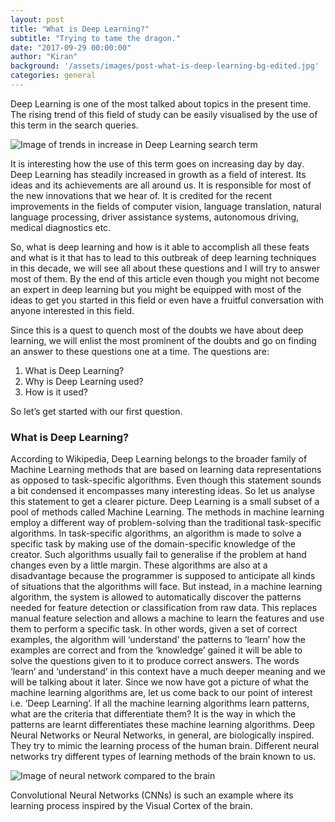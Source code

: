 ```yaml
---
layout: post
title: "What is Deep Learning?"
subtitle: "Trying to tame the dragon."
date: "2017-09-29 00:00:00"  
author: "Kiran"
background: '/assets/images/post-what-is-deep-learning-bg-edited.jpg'
categories: general
---
```


Deep Learning is one of the most talked about topics in the present time. The rising trend of this field of study can be easily visualised by the use of this term in the search queries.

![Image of trends in increase in Deep Learning search term](https://live.staticflickr.com/7870/47564379541_7d7bb7085e_b.jpg "Trend in increase in Deep Learning search term in google search.")

It is interesting how the use of this term goes on increasing day by day.  Deep Learning has steadily increased in growth as a field of interest. Its ideas and its achievements are all around us. It is responsible for most of the new innovations that we hear of. It is credited for the recent improvements in the fields of computer vision, language translation, natural language processing, driver assistance systems, autonomous driving, medical diagnostics etc.

So, what is deep learning and how is it able to accomplish all these feats and what is it that has to lead to this outbreak of deep learning techniques in this decade, we will see all about these questions and I will try to answer most of them. By the end of this article even though you might not become an expert in deep learning but you might be equipped with most of the ideas to get you started in this field or even have a fruitful conversation with anyone interested in this field.

Since this is a quest to quench most of the doubts we have about deep learning, we will enlist the most prominent of the doubts and go on finding an answer to these questions one at a time. 
The questions are:
1. What is Deep Learning?
2. Why is Deep Learning used?
3. How is it used?

So let’s get started with our first question.

### What is Deep Learning?

According to Wikipedia, Deep Learning belongs to the broader family of Machine Learning methods that are based on learning data representations as opposed to task-specific algorithms. Even though this statement sounds a bit condensed it encompasses many interesting ideas. So let us analyse this statement to get a clearer picture.
Deep Learning is a small subset of a pool of methods called Machine Learning. The methods in machine learning employ a different way of problem-solving than the traditional task-specific algorithms. In task-specific algorithms, an algorithm is made to solve a specific task by making use of the domain-specific knowledge of the creator. Such algorithms usually fail to generalise if the problem at hand changes even by a little margin. These algorithms are also at a disadvantage because the programmer is supposed to anticipate all kinds of situations that the algorithms will face. But instead, in a machine learning algorithm, the system is allowed to automatically discover the patterns needed for feature detection or classification from raw data. This replaces manual feature selection and allows a machine to learn the features and use them to perform a specific task.
In other words, given a set of correct examples, the algorithm will ‘understand’ the patterns to ‘learn’ how the examples are correct and from the ‘knowledge’ gained it will be able to solve the questions given to it to produce correct answers. The words ‘learn’ and ‘understand‘ in this context have a much deeper meaning and we will be talking about it later.
Since we now have got a picture of what the machine learning algorithms are, let us come back to our point of interest i.e. ‘Deep Learning’. If all the machine learning algorithms learn patterns, what are the criteria that differentiate them?
It is the way in which the patterns are learnt differentiates these machine learning algorithms. Deep Neural Networks or  Neural Networks, in general, are biologically inspired. They try to mimic the learning process of the human brain. Different neural networks try different types of learning methods of the brain known to us.

![Image of neural network compared to the brain](https://images.nature.com/full/nature-assets/neuro/journal/v19/n3/images/nn.4244-F1.jpg "Neural network compared to the brain.")

Convolutional Neural Networks (CNNs) is such an example where its learning process inspired by the Visual Cortex of the brain.